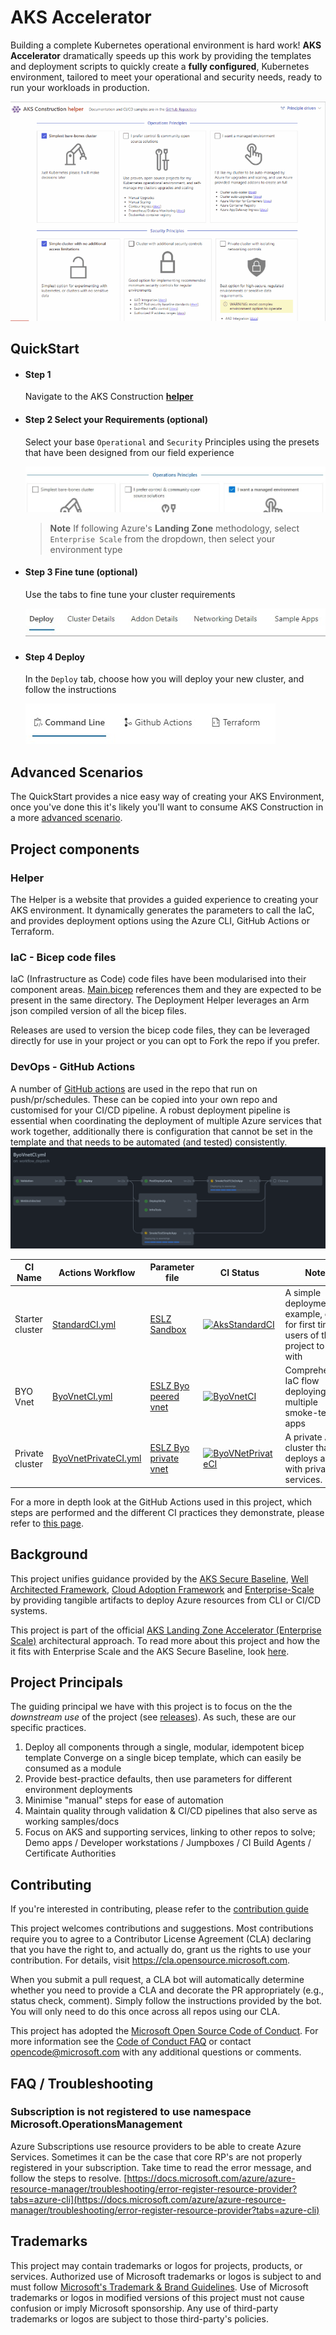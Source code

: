 # AKS Accelerator

Building a complete Kubernetes operational environment is hard work! __AKS Accelerator__ dramatically speeds up this work by providing the templates and deployment scripts to quickly create a  __fully configured__, Kubernetes environment, tailored to meet your operational and security needs, ready to run your workloads in production.

![animated preview of AKS Construction Helper](docs/images/animgif.gif)

## QuickStart

* #### **Step 1**
  Navigate to the AKS Construction [**helper**](https://azure.github.io/AKS-Construction/)

* #### **Step 2** Select your Requirements (optional)
  Select your base `Operational` and `Security` Principles using the presets that have been designed from our field experience

  ![](docs/images/helper-presets.jpg)
  <br/>
  > **Note**
  > If following Azure's **Landing Zone** methodology, select `Enterprise Scale` from the dropdown, then select your environment type

* #### **Step 3** Fine tune (optional)
  Use the tabs to fine tune your cluster requirements

  ![](docs/images/helper-tabs.jpg)
* #### **Step 4** Deploy
  In the `Deploy` tab, choose how you will deploy your new cluster, and follow the instructions

  ![](docs/images/helper-deploy.jpg)

## Advanced Scenarios

The QuickStart provides a nice easy way of creating your AKS Environment, once you've done this it's likely you'll want to consume AKS Construction in a more [advanced scenario](docs/AdvancedUsage.md).

## Project components

### Helper

The Helper is a website that provides a guided experience to creating your AKS environment. It dynamically generates the parameters to call the IaC, and provides deployment options using the Azure CLI, GitHub Actions or Terraform.

### IaC - Bicep code files

IaC (Infrastructure as Code) code files have been modularised into their component areas. [Main.bicep](bicep/main.bicep) references them and they are expected to be present in the same directory. The Deployment Helper leverages an Arm json compiled version of all the bicep files.

Releases are used to version the bicep code files, they can be leveraged directly for use in your project or you can opt to Fork the repo if you prefer.

### DevOps - GitHub Actions

A number of [GitHub actions](https://github.com/Azure/AKS-Construction/tree/main/.github/workflows) are used in the repo that run on push/pr/schedules. These can be copied into your own repo and customised for your CI/CD pipeline. A robust deployment pipeline is essential when coordinating the deployment of multiple Azure services that work together, additionally there is configuration that cannot be set in the template and that needs to be automated (and tested) consistently.
![preview screenshot of the helper wizard](docs/images/ghactionworkflow.jpg)

CI Name | Actions Workflow | Parameter file | CI Status | Notes
|--------|--------|--------|-----------|------|
| Starter cluster | [StandardCI.yml](https://github.com/Azure/AKS-Construction/blob/main/.github/workflows/StandardCI.yml) | [ESLZ Sandbox](.github/workflows_dep/AksDeploy-Basic.parameters.json) | [![AksStandardCI](https://github.com/Azure/AKS-Construction/actions/workflows/StandardCI.yml/badge.svg)](https://github.com/Azure/AKS-Construction/actions/workflows/StandardCI.yml) | A simple deployment example, good for first time users of this project to start with  |
| BYO Vnet | [ByoVnetCI.yml](https://github.com/Azure/AKS-Construction/blob/main/.github/workflows/ByoVnetCI.yml) | [ESLZ Byo peered vnet](.github/workflows_dep/AksDeploy-ByoVnet.parameters.json) | [![ByoVnetCI](https://github.com/Azure/AKS-Construction/actions/workflows/ByoVnetCI.yml/badge.svg?branch=main)](https://github.com/Azure/AKS-Construction/actions/workflows/ByoVnetCI.yml) | Comprehensive IaC flow deploying multiple smoke-test apps |
| Private cluster | [ByoVnetPrivateCI.yml](https://github.com/Azure/Aks-Construction/blob/main/.github/workflows/ByoVnetPrivateCI.yml) | [ESLZ Byo private vnet](.github/workflows_dep/AksDeploy-ByoVnetPrivate.parameters.json) | [![ByoVNetPrivateCI](https://github.com/Azure/Aks-Construction/actions/workflows/ByoVnetPrivateCI.yml/badge.svg)](https://github.com/Azure/AKS-Construction/actions/workflows/ByoVnetPrivateCI.yml)| A private AKS cluster that deploys a vnet with private link services. |

For a more in depth look at the GitHub Actions used in this project, which steps are performed and the different CI practices they demonstrate, please refer to [this page](docs/GhActions.md).

## Background

This project unifies guidance provided by the [AKS Secure Baseline](https://docs.microsoft.com/azure/architecture/reference-architectures/containers/aks/secure-baseline-aks), [Well Architected Framework](https://docs.microsoft.com/azure/architecture/framework/), [Cloud Adoption Framework](https://azure.microsoft.com/cloud-adoption-framework/) and [Enterprise-Scale](https://github.com/Azure/Enterprise-Scale) by providing tangible artifacts to deploy Azure resources from CLI or CI/CD systems.

This project is part of the official [AKS Landing Zone Accelerator (Enterprise Scale)](https://github.com/Azure/AKS-Landing-Zone-Accelerator) architectural approach. To read more about this project and how the it fits with Enterprise Scale and the AKS Secure Baseline, look [here](referencearchs.md).

## Project Principals

The guiding principal we have with this project is to focus on the the *downstream use* of the project (see [releases](https://github.com/Azure/AKS-Construction/releases)). As such, these are our specific practices.

1. Deploy all components through a single, modular, idempotent bicep template Converge on a single bicep template, which can easily be consumed as a module
2. Provide best-practice defaults, then use parameters for different environment deployments
3. Minimise "manual" steps for ease of automation
4. Maintain quality through validation & CI/CD pipelines that also serve as working samples/docs
5. Focus on AKS and supporting services, linking to other repos to solve; Demo apps / Developer workstations / Jumpboxes / CI Build Agents / Certificate Authorities

## Contributing

If you're interested in contributing, please refer to the [contribution guide](CONTRIBUTING.md)

This project welcomes contributions and suggestions.  Most contributions require you to agree to a
Contributor License Agreement (CLA) declaring that you have the right to, and actually do, grant us
the rights to use your contribution. For details, visit https://cla.opensource.microsoft.com.

When you submit a pull request, a CLA bot will automatically determine whether you need to provide
a CLA and decorate the PR appropriately (e.g., status check, comment). Simply follow the instructions
provided by the bot. You will only need to do this once across all repos using our CLA.

This project has adopted the [Microsoft Open Source Code of Conduct](https://opensource.microsoft.com/codeofconduct/).
For more information see the [Code of Conduct FAQ](https://opensource.microsoft.com/codeofconduct/faq/) or
contact [opencode@microsoft.com](mailto:opencode@microsoft.com) with any additional questions or comments.

## FAQ / Troubleshooting

### Subscription is not registered to use namespace Microsoft.OperationsManagement

Azure Subscriptions use resource providers to be able to create Azure Services. Sometimes it can be the case that core RP's are not properly registered in your subscription. Take time to read the error message, and follow the steps to resolve. [https://docs.microsoft.com/azure/azure-resource-manager/troubleshooting/error-register-resource-provider?tabs=azure-cli](https://docs.microsoft.com/azure/azure-resource-manager/troubleshooting/error-register-resource-provider?tabs=azure-cli)


## Trademarks

This project may contain trademarks or logos for projects, products, or services. Authorized use of Microsoft
trademarks or logos is subject to and must follow
[Microsoft's Trademark & Brand Guidelines](https://www.microsoft.com/en-us/legal/intellectualproperty/trademarks/usage/general).
Use of Microsoft trademarks or logos in modified versions of this project must not cause confusion or imply Microsoft sponsorship.
Any use of third-party trademarks or logos are subject to those third-party's policies.
